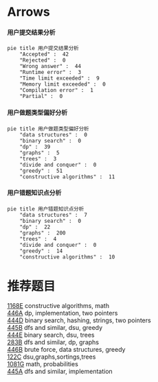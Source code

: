# Arrows

<!-- tabs:start -->



#### **用户提交结果分析**

```mermaid
pie title 用户提交结果分析
    "Accepted" :  42
    "Rejected" :  0
    "Wrong answer" :  44
    "Runtime error" :  3
    "Time limit exceeded" :  9
    "Memory limit exceeded" :  0
    "Compilation error" :  1
    "Partial" :  0
```

#### **用户做题类型偏好分析**

```mermaid
pie title 用户做题类型偏好分析
    "data structures" :  0
    "binary search" :  0
    "dp" :  39
    "graphs" :  5
    "trees" :  3
    "divide and conquer" :  0
    "greedy" :  51
    "constructive algorithms" :  11
```
#### **用户错题知识点分析**

```mermaid
pie title 用户错题知识点分析
    "data structures" :  7
    "binary search" :  0
    "dp" :  22
    "graphs" :  200
    "trees" :  4
    "divide and conquer" :  0
    "greedy" :  14
    "constructive algorithms" :  10
```



<!-- tabs:end -->
# 推荐题目
[1168E](https://codeforces.com/contest/1168/problem/E)		constructive algorithms,
                        math		  
[446A](https://codeforces.com/contest/446/problem/A)		dp,
                        implementation,
                        two pointers		  
[444D](https://codeforces.com/contest/444/problem/D)		binary search,
                        hashing,
                        strings,
                        two pointers		  
[445B](https://codeforces.com/contest/445/problem/B)		dfs and similar,
                        dsu,
                        greedy		  
[444E](https://codeforces.com/contest/444/problem/E)		binary search,
                        dsu,
                        trees		  
[283B](https://codeforces.com/contest/283/problem/B)		dfs and similar,
                        dp,
                        graphs		  
[446B](https://codeforces.com/contest/446/problem/B)		brute force,
                        data structures,
                        greedy		  
[122C](https://codeforces.com/contest/122/problem/C)		dsu,graphs,sortings,trees		  
[1081G](https://codeforces.com/contest/1081/problem/G)		math,
                        probabilities		  
[445A](https://codeforces.com/contest/445/problem/A)		dfs and similar,
                        implementation		  
